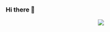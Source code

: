 ### Hi there 👋

<p align="center">
  <img src="https://capsule-render.vercel.app/api?type=wave&color=3DDC84&height=300&section=header&text=console.log(\"Hello World!\")&fontSize=70" />
</p>

<!--
**Yooinhak/Yooinhak** is a ✨ _special_ ✨ repository because its `README.md` (this file) appears on your GitHub profile.

Here are some ideas to get you started:

- 🔭 I’m currently working on ...
- 🌱 I’m currently learning ...
- 👯 I’m looking to collaborate on ...
- 🤔 I’m looking for help with ...
- 💬 Ask me about ...
- 📫 How to reach me: ...
- 😄 Pronouns: ...
- ⚡ Fun fact: ...
-->
